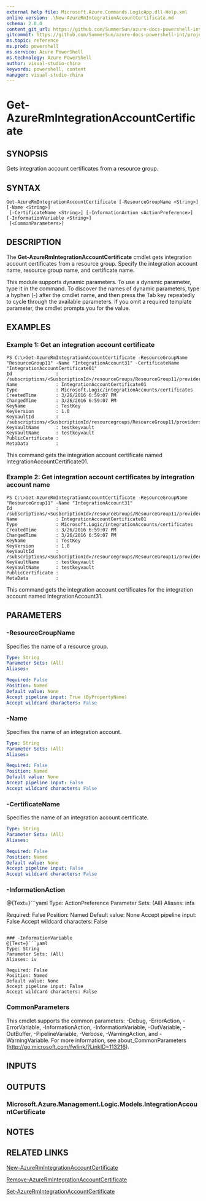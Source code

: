 ```yaml
---
external help file: Microsoft.Azure.Commands.LogicApp.dll-Help.xml
online version: .\New-AzureRmIntegrationAccountCertificate.md
schema: 2.0.0
content_git_url: https://github.com/SummerSun/azure-docs-powershell-int/projects/azure-docs-powershell-int/azureps-cmdlets-docs/ResourceManager/AzureRM.LogicApp/v1.0/CmdletMDs/Get-AzureRmIntegrationAccountCertificate.md
gitcommit: https://github.com/SummerSun/azure-docs-powershell-int/projects/azure-docs-powershell-int/azureps-cmdlets-docs/ResourceManager/AzureRM.LogicApp/v1.0/CmdletMDs/Get-AzureRmIntegrationAccountCertificate.md
ms.topic: reference
ms.prod: powershell
ms.service: Azure PowerShell
ms.technology: Azure PowerShell
author: visual-studio-china
keywords: powershell, content
manager: visual-studio-china
---
```


# Get-AzureRmIntegrationAccountCertificate

## SYNOPSIS
Gets integration account certificates from a resource group.

## SYNTAX

```
Get-AzureRmIntegrationAccountCertificate [-ResourceGroupName <String>] [-Name <String>]
 [-CertificateName <String>] [-InformationAction <ActionPreference>] [-InformationVariable <String>]
 [<CommonParameters>]
```

## DESCRIPTION
The **Get-AzureRmIntegrationAccountCertificate** cmdlet gets integration account certificates from a resource group.
Specify the integration account name, resource group name, and certificate name.

This module supports dynamic parameters.
To use a dynamic parameter, type it in the command.
To discover the names of dynamic parameters, type a hyphen (-) after the cmdlet name, and then press the Tab key repeatedly to cycle through the available parameters.
If you omit a required template parameter, the cmdlet prompts you for the value.

## EXAMPLES

### Example 1: Get an integration account certificate
```
PS C:\>Get-AzureRmIntegrationAccountCertificate -ResourceGroupName "ResourceGroup11" -Name "IntegrationAccount31" -CertificateName "IntegrationAccountCertificate01"
Id                : /subscriptions/<SusbcriptionId>/resourceGroups/ResourceGroup11/providers/Microsoft.Logic/integrationAccounts/IntegartionAccount31/certificates/IntegrationAccountCertificate01
Name              : IntegrationAccountCertificate01
Type              : Microsoft.Logic/integrationAccounts/certificates
CreatedTime       : 3/26/2016 6:59:07 PM
ChangedTime       : 3/26/2016 6:59:07 PM
KeyName           : TestKey
KeyVersion        : 1.0
KeyVaultId        : /subscriptions/<SusbcriptionId/resourcegroups/ResourceGroup11/providers/microsoft.keyvault/vaults/<name>
KeyVaultName      : testkeyvault
KeyVaultName      : testkeyvault
PublicCertificate : 
MetaData          :
```

This command gets the integration account certificate named IntegrationAccountCertificate01.

### Example 2: Get integration account certificates by integration account name
```
PS C:\>Get-AzureRmIntegrationAccountCertificate -ResourceGroupName "ResourceGroup11" -Name "IntegrationAccount31"
Id                : /subscriptions/<SusbcriptionId>/resourceGroups/ResourceGroup11/providers/Microsoft.Logic/integrationAccounts/IntegartionAccount31/certificates/IntegrationAccountCertificate01
Name              : IntegrationAccountCertificate01
Type              : Microsoft.Logic/integrationAccounts/certificates
CreatedTime       : 3/26/2016 6:59:07 PM
ChangedTime       : 3/26/2016 6:59:07 PM
KeyName           : TestKey
KeyVersion        : 1.0
KeyVaultId        : /subscriptions/<SusbcriptionId>/resourcegroups/ResourceGroup11/providers/microsoft.keyvault/vaults/<name>
KeyVaultName      : testkeyvault
KeyVaultName      : testkeyvault
PublicCertificate : 
MetaData          :
```

This command gets the integration account certificates for the  integration account named IntegrationAccount31.

## PARAMETERS

### -ResourceGroupName
Specifies the name of a resource group.

```yaml
Type: String
Parameter Sets: (All)
Aliases: 

Required: False
Position: Named
Default value: None
Accept pipeline input: True (ByPropertyName)
Accept wildcard characters: False
```

### -Name
Specifies the name of an integration account.

```yaml
Type: String
Parameter Sets: (All)
Aliases: 

Required: False
Position: Named
Default value: None
Accept pipeline input: False
Accept wildcard characters: False
```

### -CertificateName
Specifies the name of an integration account certificate.

```yaml
Type: String
Parameter Sets: (All)
Aliases: 

Required: False
Position: Named
Default value: None
Accept pipeline input: False
Accept wildcard characters: False
```

### -InformationAction
@{Text=}```yaml
Type: ActionPreference
Parameter Sets: (All)
Aliases: infa

Required: False
Position: Named
Default value: None
Accept pipeline input: False
Accept wildcard characters: False
```

### -InformationVariable
@{Text=}```yaml
Type: String
Parameter Sets: (All)
Aliases: iv

Required: False
Position: Named
Default value: None
Accept pipeline input: False
Accept wildcard characters: False
```

### CommonParameters
This cmdlet supports the common parameters: -Debug, -ErrorAction, -ErrorVariable, -InformationAction, -InformationVariable, -OutVariable, -OutBuffer, -PipelineVariable, -Verbose, -WarningAction, and -WarningVariable. For more information, see about_CommonParameters (http://go.microsoft.com/fwlink/?LinkID=113216).

## INPUTS

## OUTPUTS

### Microsoft.Azure.Management.Logic.Models.IntegrationAccountCertificate

## NOTES

## RELATED LINKS

[New-AzureRmIntegrationAccountCertificate](.\New-AzureRmIntegrationAccountCertificate.md)

[Remove-AzureRmIntegrationAccountCertificate](.\Remove-AzureRmIntegrationAccountCertificate.md)

[Set-AzureRmIntegrationAccountCertificate](.\Set-AzureRmIntegrationAccountCertificate.md)

